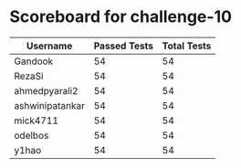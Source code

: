 # Scoreboard for challenge-10
| Username   | Passed Tests | Total Tests |
|------------|--------------|-------------|
| Gandook | 54 | 54 |
| RezaSi | 54 | 54 |
| ahmedpyarali2 | 54 | 54 |
| ashwinipatankar | 54 | 54 |
| mick4711 | 54 | 54 |
| odelbos | 54 | 54 |
| y1hao | 54 | 54 |
